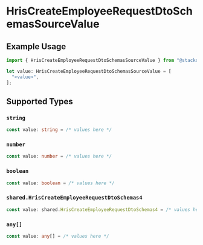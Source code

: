 # HrisCreateEmployeeRequestDtoSchemasSourceValue

## Example Usage

```typescript
import { HrisCreateEmployeeRequestDtoSchemasSourceValue } from "@stackone/stackone-client-ts/sdk/models/shared";

let value: HrisCreateEmployeeRequestDtoSchemasSourceValue = [
  "<value>",
];
```

## Supported Types

### `string`

```typescript
const value: string = /* values here */
```

### `number`

```typescript
const value: number = /* values here */
```

### `boolean`

```typescript
const value: boolean = /* values here */
```

### `shared.HrisCreateEmployeeRequestDtoSchemas4`

```typescript
const value: shared.HrisCreateEmployeeRequestDtoSchemas4 = /* values here */
```

### `any[]`

```typescript
const value: any[] = /* values here */
```


